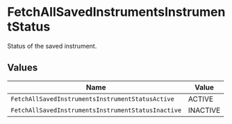 # FetchAllSavedInstrumentsInstrumentStatus

Status of the saved instrument.


## Values

| Name                                               | Value                                              |
| -------------------------------------------------- | -------------------------------------------------- |
| `FetchAllSavedInstrumentsInstrumentStatusActive`   | ACTIVE                                             |
| `FetchAllSavedInstrumentsInstrumentStatusInactive` | INACTIVE                                           |